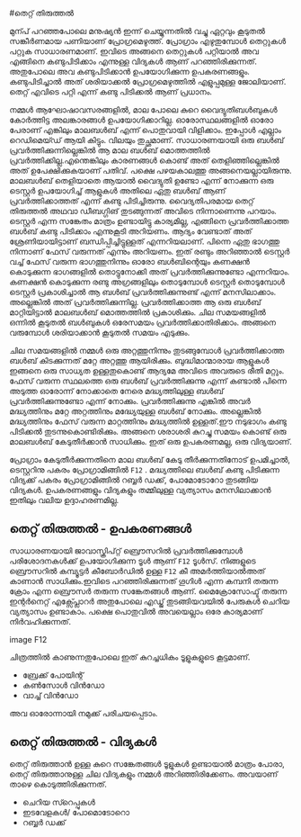 #തെറ്റ് തിരുത്തൽ

മുന്പ് പറഞ്ഞപോലെ മനുഷ്യന്‍ ഇന്ന് ചെയ്യുന്നതില്‍ വച്ചു ഏറ്റവും കൂടുതല്‍ സങ്കീര്‍ണമായ പണിയാണ് പ്രോഗ്രമെഴുത്ത്. പ്രോഗ്രാം എഴുതുമ്പോള്‍ തെറ്റുകള്‍ പറ്റുക സാധാരണമാണ്. ഇവിടെ അങ്ങനെ തെറ്റുകള്‍ പറ്റിയാല്‍ അവ എങ്ങിനെ കണ്ടുപിടിക്കാം എന്നുള്ള വിദ്യകള്‍ ആണ് പറഞ്ഞിരിക്കുന്നത്. അതുപോലെ അവ കണ്ടുപിടിക്കാന്‍ ഉപയോഗിക്കുന്ന ഉപകരണങ്ങളും. കണ്ടുപിടിച്ചാല്‍ അത് ശരിയാക്കല്‍ പ്രോഗ്രമെഴുത്തില്‍ എളുപ്പമുള്ള ജോലിയാണ്. തെറ്റ് എവിടെ പറ്റി എന്ന് കണ്ടു പിടിക്കല്‍ ആണ് പ്രധാനം.

നമ്മൾ ആഘോഷാവസരങ്ങളിൽ, മാല പോലെ കുറെ വൈദ്യുതിബൾബുകൾ കോർത്തിട്ട അലങ്കാരങ്ങൾ ഉപയോഗിക്കാറില്ല. ഓരോസ്ഥലങ്ങളിൽ ഓരോ പേരാണ് എങ്കിലും മാലബൾബ് എന്ന് പൊതുവായി വിളിക്കാം. ഇപ്പോൾ എല്ലാം റെഡിമെയ്ഡ് ആയി കിട്ടും. വിലയും തുച്ഛമാണ്. സാധാരണയായി ഒരു ബൾബ് പ്രവർത്തിക്കുന്നില്ലെങ്കിൽ ആ മാല ബൾബ് മൊത്തത്തിൽ പ്രവർത്തിക്കില്ല.എന്തെങ്കിലും കാരണങ്ങൾ കൊണ്ട് അത് തെളിഞ്ഞില്ലെങ്കിൽ അത് ഉപേക്ഷിക്കുകയാണ് പതിവ്. പക്ഷെ പഴയകാലത്തു അങ്ങനെയല്ലായിരുന്നു. മാലബൾബ് തെളിയാതെ ആയാൽ വൈദ്യുതി ഉണ്ടോ എന്ന് നോക്കുന്ന ഒരു ടെസ്റ്റർ ഉപയോഗിച്ച് ആളുകൾ അതിലെ ഏതു ബൾബ് ആണ് പ്രവർത്തിക്കാത്തത് എന്ന് കണ്ടു പിടിച്ചിരുന്നു. വൈദ്യതിപരമായ തെറ്റ് തിരുത്തൽ അഥവാ ഡീബഗ്ഗിങ് തുടങ്ങുന്നത് അവിടെ നിന്നാണെന്നു പറയാം. ടെസ്റ്റർ എന്ന സങ്കേതം മാത്രം ഉണ്ടായിട്ടു കാര്യമില്ല, എങ്ങിനെ പ്രവർത്തിക്കാത്ത ബൾബ് കണ്ടു പിടിക്കാം എന്നുകൂടി അറിയണം. ആദ്യം വേണ്ടാത് അത് ശ്രേണിയായിട്ടാണ് ബന്ധിപ്പിച്ചിട്ടുള്ളത് എന്നറിയലാണ്. പിന്നെ ഏതു ഭാഗത്തു നിന്നാണ് ഫേസ് വരുന്നത് എന്നും അറിയണം. ഇത് രണ്ടും അറിഞ്ഞാൽ ടെസ്റ്റർ വച്ച് ഫേസ് വരുന്ന ഭാഗത്തുനിന്നും ഓരോ ബൾബിന്റെയും കണക്ഷൻ കൊടുക്കുന്ന ഭാഗങ്ങളിൽ തൊട്ടുനോക്കി അത് പ്രവർത്തിക്കുന്നുണ്ടോ എന്നറിയാം. കണക്ഷൻ കൊടുക്കുന്ന രണ്ടു അഗ്രങ്ങളിലും തൊടുമ്പോൾ ടെസ്റ്റർ തൊടുമ്പോൾ ടെസ്റ്റർ പ്രകാശിച്ചാൽ ആ ബൾബ് പ്രവർത്തിക്കുന്നുണ്ട് എന്ന് മനസിലാക്കാം. അല്ലെങ്കിൽ അത് പ്രവർത്തിക്കുന്നില്ല. പ്രവർത്തിക്കാത്ത ആ ഒരു ബൾബ് മാറ്റിയിട്ടാൽ മാലബൾബ് മൊത്തത്തിൽ പ്രകാശിക്കും. ചില സമയങ്ങളിൽ ഒന്നിൽ കൂടുതൽ ബൾബുകൾ ഒരേസമയം പ്രവർത്തിക്കാതിരിക്കാം. അങ്ങനെ വരുമ്പോൾ ശരിയാക്കാൻ കൂടുതൽ സമയം എടുക്കും. 

ചില സമയങ്ങളിൽ നമ്മൾ ഒരു അറ്റത്തുനിന്നും തുടങ്ങുമ്പോൾ പ്രവർത്തിക്കാത്ത ബൾബ് കിടക്കുന്നത് മറ്റേ അറ്റത്തു ആയിരിക്കും. ബുദ്ധിമാന്മാരായ ആളുകൾ ഇങ്ങനെ ഒരു സാധ്യത ഉള്ളതുകൊണ്ട് ആദ്യമേ അവിടെ അവരുടെ രീതി മറ്റും. ഫേസ് വരുന്ന സ്ഥലത്തെ ഒരു ബൾബ് പ്രവർത്തിക്കുന്നു എന്ന് കണ്ടാൽ പിന്നെ അടുത്ത ഓരോന്ന് നോക്കാതെ നേരെ മദ്ധ്യത്തിലുള്ള ബൾബ് പ്രവർത്തിക്കുന്നുണ്ടോ എന്ന് നോക്കും. പ്രവർത്തിക്കുന്നു എങ്കിൽ അവർ മദ്ധ്യത്തിനും മറ്റേ അറ്റത്തിനും മദ്ധ്യേയുള്ള ബൾബ് നോക്കും. അല്ലെങ്കിൽ മദ്ധ്യത്തിനും ഫേസ് വരുന്ന മാറ്റത്തിനും മദ്ധ്യത്തിൽ ഉള്ളത്.ഈ നടുഭാഗം കണ്ടു പിടിക്കൽ തുടന്നുകൊണ്ടിരിക്കും. അങ്ങനെ ശരാശരി കുറച്ചു സമയം കൊണ്ട് ഒരു മാലബൾബ് കേടുതീർക്കാൻ സാധിക്കും. ഇത് ഒരു ഉപകരണമല്ല, ഒരു വിദ്യയാണ്.

പ്രോഗ്രാം കേടുതീർക്കുന്നതിനെ മാല ബൾബ് കേടു തീർക്കുന്നതിനോട് ഉപമിച്ചാൽ, ടെസ്റ്ററിനു പകരം പ്രോഗ്രാമിങ്ങിൽ  `F12` . മദ്ധ്യത്തിലെ ബൾബ്  കണ്ടു പിടിക്കുന്ന വിദ്യക്ക് പകരം പ്രോഗ്രാമിങ്ങിൽ റബ്ബർ ഡക്ക്, പോമോടോറോ തുടങ്ങിയ വിദ്യകൾ. ഉപകരണങ്ങളും വിദ്യകളും തമ്മിലുള്ള വ്യത്യാസം മനസിലാക്കാൻ ഇതിലും വലിയ ഉദ്ദാഹരണമില്ല.  

## തെറ്റ് തിരുത്തൽ - ഉപകരണങ്ങൾ

സാധാരണയായി ജാവാസ്ക്രിപ്റ്റ് ബ്രൌസറില്‍ പ്രവര്‍ത്തിക്കുമ്പോള്‍ പരിശോദനകള്‍ക്ക് ഉപയോഗിക്കുന്ന ടൂള്‍ ആണ് `F12` ടൂള്‍സ്. നിങ്ങളുടെ ബ്രൌസറില്‍ കമ്പ്യൂട്ടര്‍ കീബോര്‍ഡില്‍ ഉള്ള `F12` കീ അമര്‍ത്തിയാല്‍അത് കാണാന്‍ സാധിക്കും.ഇവിടെ പറഞ്ഞിരിക്കുന്നത് ഗൂഗിള്‍ എന്ന കമ്പനി തരുന്ന ക്രോം എന്ന ബ്രൌസര്‍ തരുന്ന സങ്കേതങ്ങള്‍ ആണ്. മൈക്രോസോഫ്ട്‌ തരുന്ന ഇന്റര്‍നെറ്റ്‌ എക്സ്പ്ലോറര്‍ അതുപോലെ എഡ്ജ് തുടങ്ങിയവയില്‍ പേരുകള്‍ ചെറിയ വ്യത്യാസം ഉണ്ടാകാം. പക്ഷെ പൊതുവില്‍ അവയെല്ലാം ഒരേ കാര്യമാണ് നിര്‍വഹിക്കുന്നത്.

image F12

ചിത്രത്തില്‍ കാണുന്നതുപോലെ ഇത് കുറച്ചധികം ടൂളുകളുടെ കൂട്ടമാണ്.

- ബ്രേക്ക്‌ പോയിന്റ്‌
- കണ്‍സോള്‍ വിന്‍ഡോ 
- വാച്ച് വിന്‍ഡോ 

അവ ഓരോന്നായി നമുക്ക് പരിചയപ്പെടാം.
## തെറ്റ് തിരുത്തൽ - വിദ്യകള്‍

തെറ്റ് തിരുത്താൻ ഉള്ള കുറെ സങ്കേതങ്ങൾ ടൂളുകൾ ഉണ്ടായാൽ മാത്രം പോരാ, തെറ്റ് തിരുത്താനുള്ള ചില വിദ്യകളും നമ്മൾ അറിഞ്ഞിരിക്കേണം. അവയാണ് താഴെ കൊടുത്തിരിക്കുന്നത്.

- ചെറിയ സ്റെപ്പുകള്‍
- ഇടവേളകള്‍/ പോമൊടോറൊ
- റബ്ബര്‍ ഡക്ക്